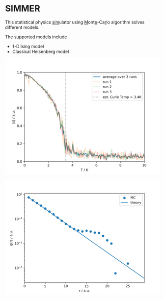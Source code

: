 # SIMMER
This statistical physics <ins>sim</ins>ulator using <ins>M</ins>ont<ins>e</ins>-Ca<ins>r</ins>lo algorithm solves different models.


The supported models include
- 1-D Ising model
- Classical Heisenberg model

![](./fig_demo/Heisenberg.png)

![](./fig_demo/1D_Ising_model_correlation_n_1e5_iter_1e6.png)
